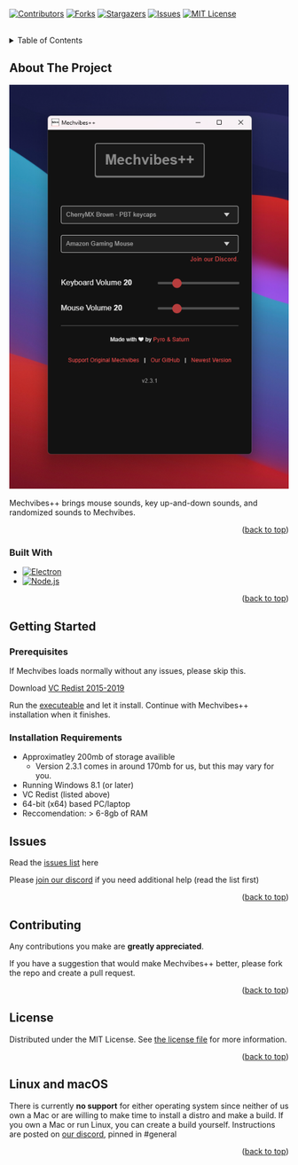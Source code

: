 <!-- Improved compatibility of back to top link: See: https://github.com/othneildrew/Best-README-Template/pull/73 -->
<a name="readme-top"></a>
<!--
*** Thanks for checking out the Best-README-Template. If you have a suggestion
*** that would make this better, please fork the repo and create a pull request
*** or simply open an issue with the tag "enhancement".
*** Don't forget to give the project a star!
*** Thanks again! Now go create something AMAZING! :D
-->



<!-- PROJECT SHIELDS -->
<!--
*** I'm using markdown "reference style" links for readability.
*** Reference links are enclosed in brackets [ ] instead of parentheses ( ).
*** See the bottom of this document for the declaration of the reference variables
*** for contributors-url, forks-url, etc. This is an optional, concise syntax you may use.
*** https://www.markdownguide.org/basic-syntax/#reference-style-links
-->
[![Contributors][contributors-shield]][contributors-url]
[![Forks][forks-shield]][forks-url]
[![Stargazers][stars-shield]][stars-url]
[![Issues][issues-shield]][issues-url]
[![MIT License][license-shield]][license-url]



<!-- PROJECT LOGO -->
<br />
<div align="center">
  <a href="https://github.com/PyroCalzone/MechVibesPlusPlus>
    <img src="src/assets/icon.png" alt="Logo" width="80" height="80">
  </a>
</div>



<!-- TABLE OF CONTENTS -->
<details>
  <summary>Table of Contents</summary>
  <ol>
    <li>
      <a href="#about-the-project">About The Project</a>
      <ul>
        <li><a href="#built-with">Built With</a></li>
      </ul>
    </li>
    <li>
      <a href="#getting-started">Getting Started</a>
      <ul>
        <li><a href="#prerequisites">Prerequisites</a></li>
        <li><a href="#installation-requirements">Installation Requirements</a></li>
      </ul>
    </li>
    <li><a href="#issues">Issues</a></li>
    <li><a href="#contributing">Contributing</a></li>
    <li><a href="#license">License</a></li>
    <li><a href="#linux-and-macos">Linux and macOS</a></li>
  </ol>
</details>



<!-- ABOUT THE PROJECT -->
## About The Project

[![Product Name Screen Shot][product-screenshot]](src/assets/app_image.png)

Mechvibes++ brings mouse sounds, key up-and-down sounds, and randomized sounds to Mechvibes.

<p align="right">(<a href="#readme-top">back to top</a>)</p>

### Built With

* [![Electron][Electron]][Electron-url]
* [![Node.js][Nodejs]][Nodejs-url]

<p align="right">(<a href="#readme-top">back to top</a>)</p>

<!-- GETTING STARTED -->

## Getting Started

### Prerequisites

If Mechvibes loads normally without any issues, please skip this.

Download [VC Redist 2015-2019](https://aka.ms/vs/16/release/vc_redist.x64.exe)

Run the [executeable](https://github.com/PyroCalzone/MechVibesPlusPlus/releases) and let it install. Continue with Mechvibes++ installation when it finishes.

### Installation Requirements

- Approximatley 200mb of storage availible
   - Version 2.3.1 comes in around 170mb for us, but this may vary for you.
- Running Windows 8.1 (or later)
- VC Redist (listed above)
- 64-bit (x64) based PC/laptop
- Reccomendation: > 6-8gb of RAM


<!-- ROADMAP -->
## Issues

Read the [issues list](issues.md) here

Please [join our discord](https://discord.gg/CZ8Qgth2SW) if you need additional help (read the list first)


<p align="right">(<a href="#readme-top">back to top</a>)</p>

<!-- CONTRIBUTING -->
## Contributing

Any contributions you make are **greatly appreciated**.

If you have a suggestion that would make Mechvibes++ better, please fork the repo and create a pull request. 

<p align="right">(<a href="#readme-top">back to top</a>)</p>

<!-- LICENSE -->
## License

Distributed under the MIT License. See [the license file](LICENSE) for more information.

<p align="right">(<a href="#readme-top">back to top</a>)</p>

## Linux and macOS

There is currently **no support** for either operating system since neither of us own a Mac or are willing to make time to install a distro and make a build.
If you own a Mac or run Linux, you can create a build yourself. Instructions are posted on [our discord](https://discord.gg/CZ8Qgth2SW), pinned in #general


<p align="right">(<a href="#readme-top">back to top</a>)</p>


<!-- MARKDOWN LINKS & IMAGES -->
<!-- https://www.markdownguide.org/basic-syntax/#reference-style-links -->
[contributors-shield]: https://img.shields.io/github/contributors/PyroCalzone/MechVibesPlusPlus.svg?style=for-the-badge
[contributors-url]: https://github.com/PyroCalzone/MechVibesPlusPlus/graphs/contributors
[forks-shield]: https://img.shields.io/github/forks/PyroCalzone/MechVibesPlusPlus.svg?style=for-the-badge
[forks-url]: https://github.com/PyroCalzone/MechVibesPlusPlus/network/members
[stars-shield]: https://img.shields.io/github/stars/PyroCalzone/MechVibesPlusPlus.svg?style=for-the-badge
[stars-url]: https://github.com/PyroCalzone/MechVibesPlusPlus/stargazers
[issues-shield]: https://img.shields.io/github/issues/PyroCalzone/MechVibesPlusPlus.svg?style=for-the-badge
[issues-url]: https://github.com/PyroCalzone/MechVibesPlusPlus/issues
[license-shield]: https://img.shields.io/github/license/PyroCalzone/MechVibesPlusPlus.svg?style=for-the-badge
[license-url]: https://github.com/PyroCalzone/MechVibesPlusPlus/blob/main/LICENSE
[product-screenshot]: src/assets/app_image.png
[Nodejs]: https://img.shields.io/badge/node.js-000000?style=for-the-badge&logo=nodedotjs
[Nodejs-url]: https://nodejs.org/
[Electron]: https://img.shields.io/badge/Electron-000000?style=for-the-badge&logo=electron
[Electron-url]: https://www.electronjs.org/

